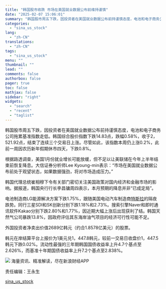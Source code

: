 ```yaml
---
title: "韩国股市收跌 市场在美国就业数据公布前维持谨慎"
date: "2025-02-07 15:06:01"
summary: "韩国股市周五下跌，因投资者在美国就业数据公布前持谨慎态度，电池和电子商务公..."
categories:
  - "sina_us_stock"
lang:
  - "zh-CN"
translations:
  - "zh-CN"
tags:
  - "sina_us_stock"
menu: ""
thumbnail: ""
lead: ""
comments: false
authorbox: false
pager: true
toc: false
mathjax: false
sidebar: "right"
widgets:
  - "search"
  - "recent"
  - "taglist"
---
```


韩国股市周五下跌，因投资者在美国就业数据公布前持谨慎态度，电池和电子商务公司拖累基准指数走低。韩国综合股价指数下跌14.83点，跌幅0.58%，收于2，521.92点，结束了连续三个交易日上涨。尽管如此，该指数本周仍上涨0.2%，此前一周因农历新年假期休市四天，下跌0.8%。

根据路透调查，美国1月份就业增长可能放缓，但不足以让美联储在今年上半年结束前恢复降息。大信证券分析师Lee Kyoung-min表示：“市场在美国就业数据公布前处于观望状态，如果数据强劲，将对市场造成压力。”

韩国代理总统崔相穆下令有关部门密切关注美国政策对国内经济和金融市场的影响。据报道，韩国央行行长李昌镛周四表示，本月预期的降息并非“已成定局”。

电池制造商LG能源解决方案下跌1.75%，跟随美国电动汽车制造商[特斯拉](https://stock.finance.sina.com.cn/usstock/quotes/TSLA.html)的隔夜跌势。同行三星SDI和SK创新分别下跌1.18%和2.73%。搜索引擎Naver和即时通讯软件Kakao分别下跌2.80%和1.77%，因近期大幅上涨后出现获利了结。韩国天然气公司暴跌13.8%，因政府评估其东海岸油气项目的经济可行性可能不足。

外国投资者净卖出价值2689亿韩元（约合1.8578亿美元）的股票。

韩元在岸结算平台上报价为1美元兑1，447.8韩元，较前一交易日收盘价1，447.5韩元下跌0.02%。流动性最强的三年期韩国国债收益率上升4.7个基点至2.626%，而基准十年期国债收益率上升7.2个基点至2.838%。












![](//n.sinaimg.cn/finance/cece9e13/20240627/655959900_20240627.png)
海量资讯、精准解读，尽在新浪财经APP



责任编辑：王永生

[sina_us_stock](https://finance.sina.com.cn/stock/usstock/c/2025-02-07/doc-ineirwmy0554684.shtml)
